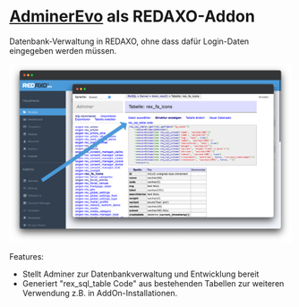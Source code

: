 # [AdminerEvo]([https://www.adminer.org](https://docs.adminerevo.org)) als REDAXO-Addon

Datenbank-Verwaltung in REDAXO, ohne dass dafür Login-Daten eingegeben werden müssen.

![Screenshot](https://raw.githubusercontent.com/FriendsOfREDAXO/adminer/assets/screenshot.png)

Features: 
- Stellt Adminer zur Datenbankverwaltung und Entwicklung bereit
- Generiert "rex_sql_table Code" aus bestehenden Tabellen zur weiteren Verwendung z.B. in AddOn-Installationen. 


